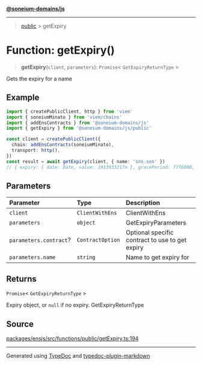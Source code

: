 [**@soneium-domains/js**](../README.md)

---

> [public](README.md) > getExpiry

# Function: getExpiry()

> **getExpiry**(`client`, `parameters`): `Promise`\< `GetExpiryReturnType` \>

Gets the expiry for a name

## Example

```ts
import { createPublicClient, http } from 'viem'
import { soneiumMinato } from 'viem/chains'
import { addEnsContracts } from '@soneium-domains/js'
import { getExpiry } from '@soneium-domains/js/public'

const client = createPublicClient({
  chain: addEnsContracts(soneiumMinato),
  transport: http(),
})
const result = await getExpiry(client, { name: 'sns.son' })
// { expiry: { date: Date, value: 1913933217n }, gracePeriod: 7776000, status: 'active' }
```

## Parameters

| Parameter              | Type             | Description                                     |
| :--------------------- | :--------------- | :---------------------------------------------- |
| `client`               | `ClientWithEns`  | ClientWithEns                                   |
| `parameters`           | `object`         | GetExpiryParameters                             |
| `parameters.contract`? | `ContractOption` | Optional specific contract to use to get expiry |
| `parameters.name`      | `string`         | Name to get expiry for                          |

## Returns

`Promise`\< `GetExpiryReturnType` \>

Expiry object, or `null` if no expiry. GetExpiryReturnType

## Source

[packages/ensjs/src/functions/public/getExpiry.ts:194](https://github.com/ensdomains/ensjs-v3/blob/1b90b888/packages/ensjs/src/functions/public/getExpiry.ts#L194)

---

Generated using [TypeDoc](https://typedoc.org/) and [typedoc-plugin-markdown](https://www.npmjs.com/package/typedoc-plugin-markdown)
